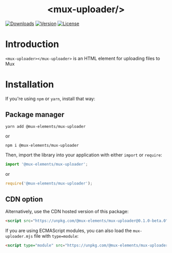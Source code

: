 <p align="center">
  <h1 align="center">&lt;mux-uploader/&gt;</h1>
  <a href="https://npmcharts.com/compare/@mux-elements/mux-uploader?interval=30"><img src="https://img.shields.io/npm/dm/@mux-elements/mux-uploader.svg?sanitize=true" alt="Downloads"></a>
    <a href="https://www.npmjs.com/package/@mux-elements/mux-uploader"><img src="https://img.shields.io/npm/v/@mux-elements/mux-uploader.svg?sanitize=true" alt="Version"></a>
    <a href="https://www.npmjs.com/package/@mux-elements/mux-uploader"><img src="https://img.shields.io/npm/l/@mux-elements/mux-uploader.svg?sanitize=true" alt="License"></a>
</p>

# Introduction

`<mux-uploader></mux-uploader>` is an HTML element for uploading files to Mux

# Installation

If you're using `npm` or `yarn`, install that way:

## Package manager

```
yarn add @mux-elements/mux-uploader
```

or

```
npm i @mux-elements/mux-uploader
```

Then, import the library into your application with either `import` or `require`:

```js
import '@mux-elements/mux-uploader';
```

or

```js
require('@mux-elements/mux-uploader');
```

## CDN option

Alternatively, use the CDN hosted version of this package:

```html
<script src="https://unpkg.com/@mux-elements/mux-uploader@0.1.0-beta.0"></script>
```

If you are using ECMAScript modules, you can also load the `mux-uploader.mjs` file with `type=module`:

```html
<script type="module" src="https://unpkg.com/@mux-elements/mux-uploader@0.1.0-beta.0/dist/mux-uploader.mjs"></script>
```

